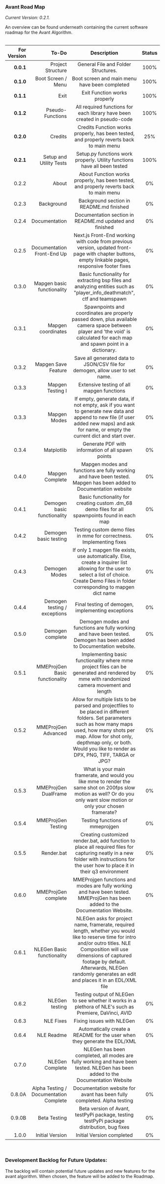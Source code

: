### Avant Road Map

*Current Version: 0.2.1.*

An overview can be found underneath containing the current software roadmap for the Avant Algorithm. <br><br>

| For Version | To-Do | Description | Status |
|---------:|--------:|:-----------:|:-------:|
| **0.0.1** | Project Structure | General File and Folder Structures. | 100% |
| **0.1.0** | Boot Screen / Menu | Boot screen and main menu have been completed | 100% |
| **0.1.1** | Exit | Exit Function works properly | 100% |
| **0.1.2** | Pseudo-Functions | All required functions for each library have been created in pseudo-code | 100% |
| **0.2.0** | Credits | Credits Function works properly, has been tested, and properly reverts back to main menu | 25% |
| **0.2.1** | Setup and Utility Tests | Setup.py functions work properly. Utility functions have all been tested | 100% |
| 0.2.2 | About | About Function works properly, has been tested, and properly reverts back to main menu | 0% |
| 0.2.3 | Background | Background section in README.md finished | 0% |
| 0.2.4 | Documentation | Documentation section in README.md updated and finished | 0%|
| 0.2.5 | Documentation Front-End Up | Next.js Front-End working with code from previous version, updated front-page with chapter buttons, empty linkable pages, responsive footer fixes | 0% |
| 0.3.0 | Mapgen basic functionality | Basic functionality for extracting bsp files and analyzing entities such as "player_info_deathmatch", ctf and teamspawn | 0% |
| 0.3.1 | Mapgen coordinates | Spawnpoints and coordinates are properly passed down, plus available camera space between player and 'the void' is calculated for each map and spawn point in a dictionary. | 0% |
| 0.3.2 | Mapgen Save Feature | Save all generated data to JSON/CSV file for demogen, allow user to set name. | 0% |
| 0.3.3 | Mapgen Testing I | Extensive testing of all mapgen functions | 0% |
| 0.3.3 | Mapgen Modes | If empty, generate data, if not empty, ask if you want to generate new data and append to new file (if user added new maps) and ask for name, or empty the current dict and start over. | 0% |
| 0.3.4 | Matplotlib | Generate PDF with information of all spawn points | 0% |
| 0.4.0 | Mapgen Complete | Mapgen modes and functions are fully working and have been tested. Mapgen has been added to Documentation website | 0%|
| 0.4.1 | Demogen basic functionality | Basic functionality for creating custom .dm_68 demo files for all spawnpoints found in each map | 0% |
| 0.4.2 | Demogen basic testing | Testing custom demo files in mme for correctness. Implementing fixes | 0%|
| 0.4.3 | Demogen Modes | If only 1 mapgen file exists, use automatically. Else, create a inquirer list allowing for the user to select a list of choice. Create Demo Files in folder corresponding to mapgen dict name | 0% |
| 0.4.4 | Demogen testing / exceptions | Final testing of demogen, implementing exceptions | 0%|
| 0.5.0 | Demogen complete | Demogen modes and functions are fully working and have been tested. Demogen has been added to Documentation website. | 0% |
| 0.5.1 | MMEProjGen Basic functionality | Implementing basic functionality where mme project files can be generated and rendered by mme with randomized camera movement and length | 0% |
| 0.5.2 | MMEProjGen Advanced | Allow for multiple lists to be parsed and projectfiles to be placed in different folders. Set parameters such as how many maps used, how many shots per map. Allow for shot only, depthmap only, or both. Would you like to render as DPX, PNG, TIFF, TARGA or JPG? | 0% |
| 0.5.3 | MMEProjGen DualFrame | What is your main framerate, and would you like mme to render the same shot on 200fps slow motion as well? Or do you only want slow motion or only your chosen framerate? | 0% |
| 0.5.4 | MMEProjGen Testing | Testing functions of mmeprojgen | 0%|
| 0.5.5 | Render.bat | Creating customized render.bat, add function to place all required files for capturing neatly in a new folder with instructions for the user how to place it in their q3 environment | 0% |
| 0.6.0 | MMEProjGen complete | MMEProjgen functions and modes are fully working and have been tested. MMEProjGen has been added to the Documentation Website. | 0% |
| 0.6.1 | NLEGen Basic functionality | NLEGen asks for project name, framerate, required length, whether you would like to reserve time for intro and/or outro titles. NLE Composition will use dimensions of captured footage by default. Afterwards, NLEGen randomly generates an edit and places it in an EDL/XML file
| 0.6.2 | NLEGen testing | Testing output of NLEGen to see whether it works in a plethora of NLE's such as Premiere, DaVinci, AVID | 0% |
| 0.6.3 | NLE Fixes | Fixing issues with NLEGen | 0% |
| 0.6.4 | NLE Readme | Automatically create a README for the user when they generate the EDL/XML | 0% |
| 0.7.0 | NLEGen Complete | NLEGen has been completed, all modes are fully working and have been tested. NLEGen has been added to the Documentation Website
| 0.8.0A | Alpha Testing / Documentation Complete | Documentation website for avant has been fully completed. Alpha testing | 0% |
| 0.9.0B | Beta Testing | Beta version of Avant, testPyPi package, testing testPyPi package distribution, bug fixes | 0% |
| 1.0.0 | Initial Version | Initial Version completed | 0%|


<br>

### Development Backlog for Future Updates:
The backlog will contain potential future updates and new features for the avant algorithm. When chosen, the feature will be added to the Roadmap.

